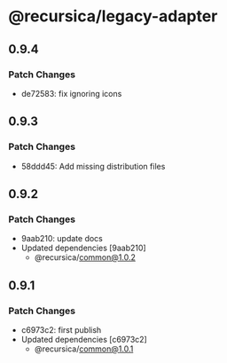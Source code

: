 # @recursica/legacy-adapter

## 0.9.4

### Patch Changes

- de72583: fix ignoring icons

## 0.9.3

### Patch Changes

- 58ddd45: Add missing distribution files

## 0.9.2

### Patch Changes

- 9aab210: update docs
- Updated dependencies [9aab210]
  - @recursica/common@1.0.2

## 0.9.1

### Patch Changes

- c6973c2: first publish
- Updated dependencies [c6973c2]
  - @recursica/common@1.0.1
